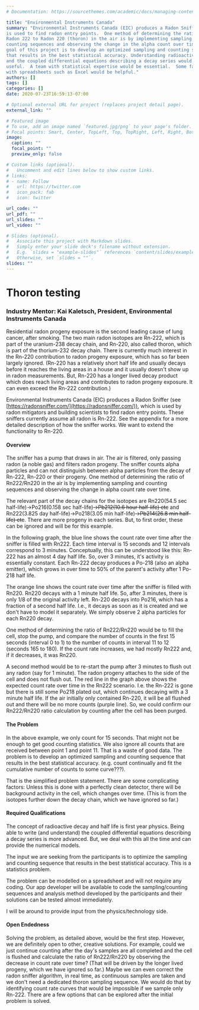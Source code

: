 ```yaml
---
# Documentation: https://sourcethemes.com/academic/docs/managing-content/

title: "Environmental Instruments Canada"
summary: "Environmental Instruments Canada (EIC) produces a Radon Sniffer which
is used to find radon entry points.  One method of determining the ratio of
Radon 222 to Radon 220 (thoron) in the air is by implementing sampling and
counting sequences and observing the change in the alpha count over time.  The
goal of this project is to develop an optimized sampling and counting sequence
that results in the best statistical accuracy. Understanding radioactive decay
and the coupled differential equations describing a decay series would be
useful.  A team with statistical expertise would be essential.  Some familiarity
with spreadsheets such as Excel would be helpful."
authors: []
tags: []
categories: []
date: 2020-07-23T16:59:13-07:00

# Optional external URL for project (replaces project detail page).
external_link: ""

# Featured image
# To use, add an image named `featured.jpg/png` to your page's folder.
# Focal points: Smart, Center, TopLeft, Top, TopRight, Left, Right, BottomLeft, Bottom, BottomRight.
image:
  caption: ""
  focal_point: ""
  preview_only: false

# Custom links (optional).
#   Uncomment and edit lines below to show custom links.
# links:
# - name: Follow
#   url: https://twitter.com
#   icon_pack: fab
#   icon: twitter

url_code: ""
url_pdf: ""
url_slides: ""
url_video: ""

# Slides (optional).
#   Associate this project with Markdown slides.
#   Simply enter your slide deck's filename without extension.
#   E.g. `slides = "example-slides"` references `content/slides/example-slides.md`.
#   Otherwise, set `slides = ""`.
slides: ""
---
```



# Thoron testing

### Industry Mentor: Kai Kaletsch, President, Environmental Instruments Canada

Residential radon progeny exposure is the second leading cause of lung cancer,
after smoking. The two main radon isotopes are Rn-222, which is part of the
uranium-238 decay chain, and Rn-220, also called thoron, which is part of the
thorium-232 decay chain. There is currently much interest in the Rn-220
contribution to radon progeny exposure, which has so far been largely ignored.
(Rn-220 has a relatively short half life and usually decays before it reaches
the living areas in a house and it usually doesn\'t show up in radon
measurements. But, Rn-220 has a longer lived decay product which does reach
living areas and contributes to radon progeny exposure. It can even exceed the
Rn-222 contribution.)

Environmental Instruments Canada (EIC) produces a Radon Sniffer (see
[https://radonsniffer.com/](https://radonsniffer.com/)), which is used by radon
mitigators and building scientists to find radon entry points. These sniffers
currently assume all radon is Rn-222. See the appendix for a more detailed
description of how the sniffer works.  We want to extend the functionality to
Rn-220. 

#### Overview

The sniffer has a pump that draws in air. The air is filtered, only passing
radon (a noble gas) and filters radon progeny. The sniffer counts alpha
particles and can not distinguish between alpha particles from the decay of 
Rn-222, Rn-220 or their progeny. One method of determining the ratio of
Rn222/Rn220 in the air is by implementing sampling and counting sequences and
observing the change in alpha count rate over time.

The relevant part of the decay chains for the isotopes are Rn220(54.5 sec
half-life)-\>Po216(0.158 sec half-life)~~-\>Pb212(10.6 hour half-life) etc~~
and Rn222(3.825 day half-life)-\>Po218(3.05 min half-life)~~-\>Pb214(26.8 min
half-life) etc~~. There are more progeny in each series. But, to first order,
these can be ignored and will be for this example.

In the following graph, the blue line shows the count rate over time after the
sniffer is filled with Rn222. Each time interval is 15 seconds and 12 intervals
correspond to 3 minutes. Conceptually, this can be understood like this: Rn-222
has an almost 4 day half life. So, over 3 minutes, it's activity is essentially
constant. Each Rn-222 decay produces a Po-218 (also an alpha emitter), which
grows in over time to 50% of the parent's activity after 1 Po-218 half life.

The orange line shows the count rate over time after the sniffer is filled with
Rn220. Rn220 decays with a 1 minute half life. So, after 3 minutes, there is
only 1/8 of the original activity left. Rn-220 decays into Po216, which has a
fraction of a second half life. I.e., it decays as soon as it is created and we
don't have to model it separately. We simply observe 2 alpha particles for
each Rn220 decay. 

One method of determining the ratio of Rn222/Rn220 would be to fill the cell,
stop the pump, and compare the number of counts in the first 15 seconds
(interval 0 to 1) to the number of counts in interval 11 to 12 (seconds 165 to
180). If the count rate increases, we had mostly Rn222 and, if it decreases, it
was Rn220.

A second method would be to re-start the pump after 3 minutes to flush out any
radon (say for 1 minute). The radon progeny attaches to the side of the cell
and does not flush out. The red line in the graph above shows the expected
count rate over time in the Rn222 scenario. I.e. the Rn-222 is gone but there
is still some Po218 plated out, which continues decaying with a 3 minute half
life. If the air initially only contained Rn-220, it will be all flushed out
and there will be no more counts (purple line). So, we could confirm our
Rn222/Rn220 ratio calculation by counting after the cell has been purged.

#### The Problem

In the above example, we only count for 15 seconds. That might not be
enough to get good counting statistics. We also ignore all counts that
are received between point 1 and point 11. That is a waste of good data.
The problem is to develop an optimized sampling and counting sequence
that results in the best statistical accuracy. (e.g. count continually
and fit the cumulative number of counts to some curve???).

That is the simplified problem statement. There are some complicating
factors: Unless this is done with a perfectly clean detector, there will
be background activity in the cell, which changes over time. (This is
from the isotopes further down the decay chain, which we have ignored so
far.)

#### Required Qualifications

The concept of radioactive decay and half life is first year physics.
Being able to write (and understand) the coupled differential equations
describing a decay series is more advanced. But, we deal with this all
the time and can provide the numerical models.

The input we are seeking from the participants is to optimize the
sampling and counting sequence that results in the best statistical
accuracy. This is a statistics problem.

The problem can be modelled on a spreadsheet and will not require any
coding. Our app developer will be available to code the
sampling/counting sequences and analysis method developed by the
participants and their solutions can be tested almost immediately.

I will be around to provide input from the physics/technology side.

#### Open Endedness

Solving the problem, as detailed above, would be the first step.
However, we are definitely open to other, creative solutions. For
example, could we just continue counting after the day\'s samples are
all completed and the cell is flushed and calculate the ratio of
Rn222/Rn220 by observing the decrease in count rate over time? (That
will be driven by the longer lived progeny, which we have ignored so
far.) Maybe we can even correct the radon sniffer algorithm, in real
time, as continuous samples are taken and we don\'t need a dedicated
thoron sampling sequence. We would do that by identifying count rate
curves that would be impossible if we sample only Rn-222. There are a
few options that can be explored after the initial problem is solved.
